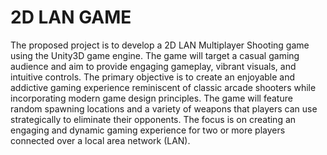 # 2D LAN GAME
 The proposed project is to develop a 2D LAN Multiplayer Shooting  game using the Unity3D game engine. The game will target a casual gaming audience and aim to provide engaging gameplay, vibrant visuals, and intuitive controls. The primary objective is to create an enjoyable and addictive gaming experience reminiscent of classic arcade shooters while incorporating modern game design principles. The game will feature random spawning locations and a variety of weapons that players can use strategically to eliminate their opponents. The focus is on creating an engaging and dynamic gaming experience for two or more players connected over a local area network (LAN).
